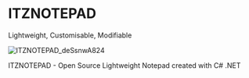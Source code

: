# ITZNOTEPAD
Lightweight, Customisable, Modifiable

![ITZNOTEPAD_deSsnwA824](https://user-images.githubusercontent.com/70340226/215282514-d8e3d020-636f-4dd7-9d82-7337b9e77521.png)

ITZNOTEPAD - Open Source Lightweight Notepad created with C# .NET
